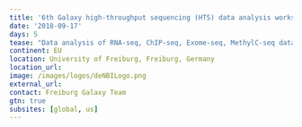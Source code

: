```yaml
---
title: '6th Galaxy high-throughput sequencing (HTS) data analysis workshop'
date: '2018-09-17'
days: 5
tease: "Data analysis of RNA-seq, ChIP-seq, Exome-seq, MethylC-seq data"
continent: EU
location: University of Freiburg, Freiburg, Germany
location_url:
image: /images/logos/deNBILogo.png
external_url: 
contact: Freiburg Galaxy Team
gtn: true
subsites: [global, us]
---
```

